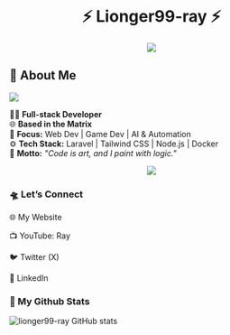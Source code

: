 
<!--
## Hi there I'm Ray 👋 
**lionger99-ray/lionger99-ray** is a ✨ _special_ ✨ repository because its `README.md` (this file) appears on your GitHub profile.

Here are some ideas to get you started:

- 🔭 I’m currently working on ...
- 🌱 I’m currently learning ...
- 👯 I’m looking to collaborate on ...
- 🤔 I’m looking for help with ...
- 💬 Ask me about ...
- 📫 How to reach me: ...
- 😄 Pronouns: ...
- ⚡ Fun fact: ...
-->


<!-- Futuristic & Artistic GitHub Profile README -->

<h1 align="center">⚡ Lionger99-ray ⚡</h1>
<!-- <h5 align="center">⌁ Dreaming in Code | Building the Future ⌁</h5> -->
<p align="center">
  <img src="https://readme-typing-svg.herokuapp.com?font=Orbitron&color=00F7FF&size=25&center=true&vCenter=true&lines=Creative+Developer;Tech+Explorer;Code+Alchemist" />
</p>



## 🧬 About Me

<!-- <img align="left" src="https://readme-typing-svg.herokuapp.com?font=Share+Tech+Mono&size=22&duration=4000&pause=1000&color=00F7FF&width=500&lines=Loading+Lionger99-ray+Profile..." /> -->
<img align="center" src="https://readme-typing-svg.herokuapp.com?font=Share+Tech+Mono&size=22&duration=4000&pause=1000&color=00F7FF&width=450&lines=🧑‍💻+Full-stack+Developer;🌐+Based+in+the+Matrix;🚀+Focus:+Web+Dev+%7C+Game+Dev+%7C+AI+%26+Automation;⚙️+Laravel+%7C+Tailwind+%7C+Node.js+%7C+Docker;🎨+%22Code+is+art,+and+I+paint+with+logic.%22" />


<!-- Setelah animasi selesai, teks statis -->
🧑‍💻 **Full-stack Developer**  
🌐 **Based in the Matrix**  
🚀 **Focus:** Web Dev | Game Dev | AI & Automation  
⚙️ **Tech Stack:** Laravel | Tailwind CSS | Node.js | Docker  
🎨 **Motto:** *"Code is art, and I paint with logic."*
<p align="center"> <img src="https://skillicons.dev/icons?i=laravel,docker,nodejs,tailwind,php,python,mysql,sqlite,git,vscode" /> </p>



<!-- 

### 🧬 About Me
🧑‍💻 Full-stack Developer

🌐 Based in the Matrix

🚀 Focus: Web Dev | Game Dev | AI & Automation

⚙️ Tech Stack: Laravel, Tailwind CSS, Node.js, Docker

🎨 Motto: "Code is art, and I paint with logic."

🧠 Tech Stack
<p align="center"> <img src="https://skillicons.dev/icons?i=laravel,docker,nodejs,tailwind,php,python,mysql,sqlite,git,vscode" /> </p> -->

### 🛸 Let’s Connect
🌐 My Website

📺 YouTube: Ray

🐦 Twitter (X) 

💼 LinkedIn 

### 🐙 My Github Stats
![lionger99-ray GitHub stats](https://github-readme-stats.vercel.app/api?username=lionger99-ray&show_icons=true)


<!-- Link Penting:
Dokumentasi Markdown GitHub
https://docs.github.com/en/get-starte...
Banner
https://github.com/leviarista/github-... 
Badge
https://github.com/alexandresanlim/Ba... 
Icon
https://github.com/tandpfun/skill-icons 
Stats
https://github.com/anuraghazra/github... 
Profile Generators
https://gprm.itsvg.in
https://rahuldkjain.github.io/gh-prof...
Pacman & Snake
https://profile-readme-generator.com -->
